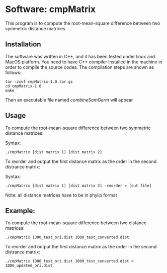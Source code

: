 # Software: cmpMatrix

This program is to compute the root-mean-square difference between two symmetric distance matrices

## Installation

The software was written in C++, and it has been tested under linux and MacOS platform. You need
to have C++ compiler installed in the machine in order to compile the source codes. The compilation
steps are shown as follows:

```
tar -zxvf cmpMatrix-1.0.tar.gz
cd cmpMatrix-1.0
make
```

Then an executable file named *combineSomGerm* will appear

## Usage

To compute the root-mean-square difference between two symmetric distance matrices:

Syntax:
```
./cmpMatrix [dist matrix 1] [dist matrix 2]
```

To reorder and output the first distance matrix as the order in the second distrance matrix:

Syntax:
```
./cmpMatrix [dist matrix 1] [dist matrix 2] -reorder > [out file]
```

Note: all distance matrices have to be in phylip format

## Example:

To compute the root-mean-square difference between two distance matrices:
```
./cmpMatrix 1000_test_ori.dist 1000_test_converted.dist
```

To reorder and output the first distance matrix as the order in the second distrance matrix:
```
./cmpMatrix 1000_test_ori.dist 1000_test_converted.dist > 1000_updated_ori.dist
```
